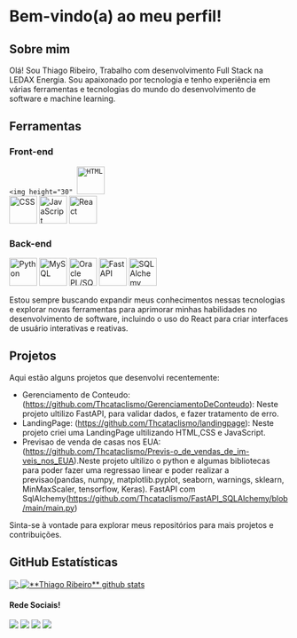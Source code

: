 # Bem-vindo(a) ao meu perfil!

## Sobre mim
Olá! Sou Thiago Ribeiro, Trabalho com desenvolvimento Full Stack na LEDAX Energia. Sou apaixonado por tecnologia e tenho experiência em várias ferramentas e tecnologias do mundo do desenvolvimento de software e machine learning.

## Ferramentas

### Front-end
<code><img height="30" 
[<img src="https://cdn.svgporn.com/logos/html-5.svg" alt="HTML" width="50px" height="50px">](https://developer.mozilla.org/en-US/docs/Web/HTML)
</code>
[<img src="https://cdn.svgporn.com/logos/css-3.svg" alt="CSS" width="50px" height="50px">](https://developer.mozilla.org/en-US/docs/Web/CSS)
[<img src="https://cdn.svgporn.com/logos/javascript.svg" alt="JavaScript" width="50px" height="50px">](https://developer.mozilla.org/en-US/docs/Web/JavaScript)
[<img src="https://cdn.svgporn.com/logos/react.svg" alt="React" width="50px" height="50px">](https://reactjs.org/)

### Back-end
[<img src="https://cdn.svgporn.com/logos/python.svg" alt="Python" width="50px" height="50px">](https://www.python.org/)
[<img src="https://cdn.svgporn.com/logos/mysql.svg" alt="MySQL" width="50px" height="50px">](https://www.mysql.com/)
[<img src="https://cdn.svgporn.com/logos/oracle.svg" alt="Oracle PL/SQL" width="50px" height="50px">](https://www.oracle.com/database/technologies/appdev/plsql.html)
[<img src="https://cdn.svgporn.com/logos/fastapi-icon.svg" alt="FastAPI" width="50px" height="50px">](https://fastapi.tiangolo.com/)
[<img src="https://cdn.svgporn.com/logos/sqlalchemy.svg" alt="SQLAlchemy" width="50px" height="50px">](https://www.sqlalchemy.org/)

Estou sempre buscando expandir meus conhecimentos nessas tecnologias e explorar novas ferramentas para aprimorar minhas habilidades no desenvolvimento de software, incluindo o uso do React para criar interfaces de usuário interativas e reativas.

## Projetos

Aqui estão alguns projetos que desenvolvi recentemente:

- Gerenciamento de Conteudo: (https://github.com/Thcataclismo/GerenciamentoDeConteudo): Neste projeto ultilizo FastAPI, para validar dados, e fazer tratamento de erro.
- LandingPage: (https://github.com/Thcataclismo/landingpage): Neste projeto criei uma LandingPage ultilizando HTML,CSS e JavaScript.
- Previsao de venda de casas nos EUA: (https://github.com/Thcataclismo/Previs-o_de_vendas_de_im-veis_nos_EUA).Neste projeto ultilizo o python e algumas bibliotecas para poder fazer uma regressao linear e poder realizar a previsao(pandas, numpy, matplotlib.pyplot, seaborn, warnings, sklearn, MinMaxScaler, tensorflow, Keras).
FastAPI com SqlAlchemy(https://github.com/Thcataclismo/FastAPI_SQLAlchemy/blob/main/main.py)

Sinta-se à vontade para explorar meus repositórios para mais projetos e contribuições.

## **GitHub Estatísticas**

<a href="https://github.com/Gurupreet">
  <img align="center" src="https://github-readme-stats.vercel.app/api/top-langs/?username=Thcataclismo&theme=dracula&hide_langs_below=1" />
</a>

<a href="https://github.com/Gurupreet">
 <img align="center" src="https://github-readme-stats.vercel.app/api?username=Thcataclismo&show_icons=true&theme=dracula&line_height=27" alt="**Thiago Ribeiro** github stats"/>
</a>

#### Rede Sociais!

<p align="left">
  <a href="#" alt="Gmail">
  <img src="https://img.shields.io/badge/-Gmail-FF0000?style=flat-square&labelColor=FF0000&logo=gmail&logoColor=white&link=[LINK-DO-SEU-EMAIL](https://mail.google.com/mail/u/0/#inbox)" /></a>

  <a href="#" alt="Linkedin">
  <img src="https://img.shields.io/badge/-Linkedin-0e76a8?style=flat-square&logo=Linkedin&logoColor=white&link=[LINK-DO-SEU-LINKEDIN](https://www.linkedin.com/in/thiago-ribeiro-9893491a0/)" /></a>

  <a href="#" alt="WhatsApp">
  <img src="https://img.shields.io/badge/-WhatsApp-25d366?style=flat-square&labelColor=25d366&logo=whatsapp&logoColor=white&link=API-DO-SEU-WHATSAP"/></a>

  <a href="#" alt="Instagram">
  <img src="https://img.shields.io/badge/-Instagram-DF0174?style=flat-square&labelColor=DF0174&logo=instagram&logoColor=white&link=[LINK-DO-SEU-INSTAGRAM](https://www.instagram.com/thiag0.sr/)https://www.instagram.com/thiag0.sr/"/></a>
</p>  
